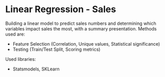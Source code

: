 # Linear Regression - Sales

Building a linear model to predict sales numbers and determining which variables impact sales the most, with a summary presentation. Methods used are:

* Feature Selection (Correlation, Unique values, Statistical significance)
* Testing (Train/Test Split, Scoring metrics)

Used libraries:
* Statsmodels, SKLearn
